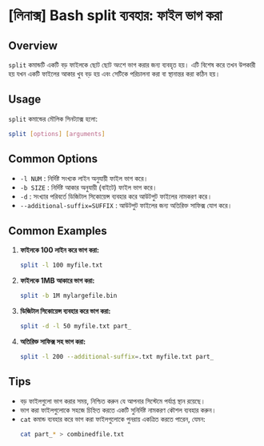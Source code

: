 # [লিনাক্স] Bash split ব্যবহার: ফাইল ভাগ করা

## Overview
`split` কমান্ডটি একটি বড় ফাইলকে ছোট ছোট অংশে ভাগ করার জন্য ব্যবহৃত হয়। এটি বিশেষ করে তখন উপকারী হয় যখন একটি ফাইলের আকার খুব বড় হয় এবং সেটিকে পরিচালনা করা বা স্থানান্তর করা কঠিন হয়।

## Usage
`split` কমান্ডের মৌলিক সিনট্যাক্স হলো:

```bash
split [options] [arguments]
```

## Common Options
- `-l NUM` : নির্দিষ্ট সংখ্যক লাইন অনুযায়ী ফাইল ভাগ করে।
- `-b SIZE` : নির্দিষ্ট আকার অনুযায়ী (বাইটে) ফাইল ভাগ করে।
- `-d` : সংখ্যার পরিবর্তে ডিজিটাল সিকোয়েন্স ব্যবহার করে আউটপুট ফাইলের নামকরণ করে।
- `--additional-suffix=SUFFIX` : আউটপুট ফাইলের জন্য অতিরিক্ত সাফিক্স যোগ করে।

## Common Examples
1. **ফাইলকে 100 লাইন করে ভাগ করা:**
   ```bash
   split -l 100 myfile.txt
   ```

2. **ফাইলকে 1MB আকারে ভাগ করা:**
   ```bash
   split -b 1M mylargefile.bin
   ```

3. **ডিজিটাল সিকোয়েন্স ব্যবহার করে ভাগ করা:**
   ```bash
   split -d -l 50 myfile.txt part_
   ```

4. **অতিরিক্ত সাফিক্স সহ ভাগ করা:**
   ```bash
   split -l 200 --additional-suffix=.txt myfile.txt part_
   ```

## Tips
- বড় ফাইলগুলো ভাগ করার সময়, নিশ্চিত করুন যে আপনার সিস্টেমে পর্যাপ্ত স্থান রয়েছে।
- ভাগ করা ফাইলগুলোকে সহজে চিহ্নিত করতে একটি সুনির্দিষ্ট নামকরণ কৌশল ব্যবহার করুন।
- `cat` কমান্ড ব্যবহার করে ভাগ করা ফাইলগুলোকে পুনরায় একত্রিত করতে পারেন, যেমন:
  ```bash
  cat part_* > combinedfile.txt
  ```